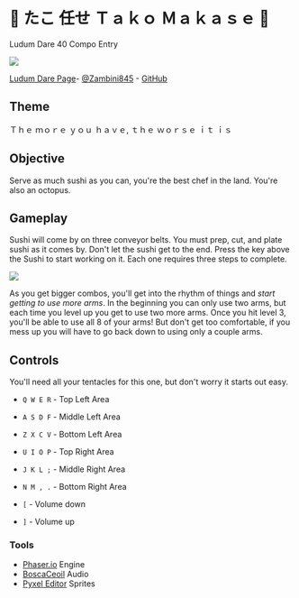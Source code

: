 # 🐙 たこ 任せ Ｔａｋｏ Ｍａｋａｓｅ 🍣 #
Ludum Dare 40 Compo Entry

![][21]

[Ludum Dare Page][0]- [@Zambini845][1] - [GitHub][2]

## Theme ##
Ｔｈｅ ｍｏｒｅ ｙｏｕ ｈａｖｅ, ｔｈｅ ｗｏｒｓｅ ｉｔ ｉｓ

## Objective ##
Serve as much sushi as you can, you're the best chef in the land. You're also an octopus.

## Gameplay ##
Sushi will come by on three conveyor belts. You must prep, cut, and plate sushi as it comes by. Don't let the sushi get to the end. Press the key above the Sushi to start working on it. Each one requires three steps to complete.

![][20]

As you get bigger combos, you'll get into the rhythm of things and *start getting to use more arms*. In the beginning you can only use two arms, but each time you level up you get to use two more arms. Once you hit level 3, you'll be able to use all 8 of your arms! But don't get too comfortable, if you mess up you will have to go back down to using only a couple arms.

## Controls ##
You'll need all your tentacles for this one, but don't worry it starts out easy.

* `Q W E R` - Top Left Area
* `A S D F` - Middle Left Area
* `Z X C V` - Bottom Left Area
* `U I O P` - Top Right Area
* `J K L ;` - Middle Right Area
* `N M , .` - Bottom Right Area

* `[` - Volume down
* `]` - Volume up

### Tools ###
* [Phaser.io][10] Engine
* [BoscaCeoil][11] Audio
* [Pyxel Editor][12] Sprites

[0]: https://ldjam.com/events/ludum-dare/40/$59759
[1]: https://twitter.com/zambini845
[2]: https://github.com/randonia/ld40

[10]: https://phaser.io
[11]: http://boscaceoil.net
[12]: http://pyxeledit.com

[20]: https://raw.githubusercontent.com/randonia/ld40/master/screenshots/howto_01.gif
[21]: https://raw.githubusercontent.com/randonia/ld40/master/screenshots/cover.png
